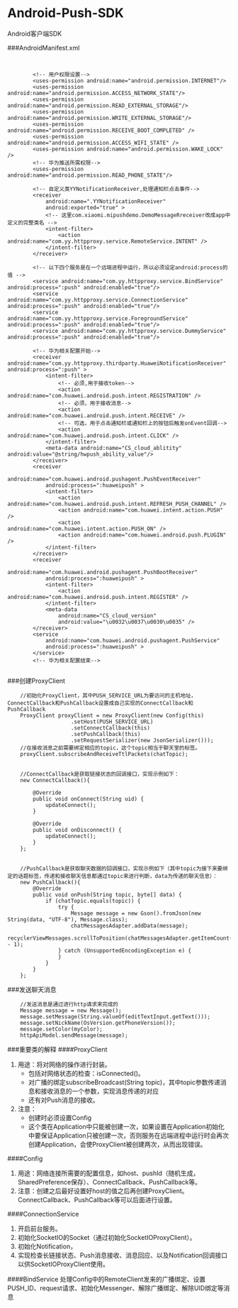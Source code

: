 Android-Push-SDK
=========
Android客户端SDK

###AndroidManifest.xml

```


        <!-- 用户权限设置-->
        <uses-permission android:name="android.permission.INTERNET"/>
        <uses-permission android:name="android.permission.ACCESS_NETWORK_STATE"/>
        <uses-permission android:name="android.permission.READ_EXTERNAL_STORAGE"/>
        <uses-permission android:name="android.permission.WRITE_EXTERNAL_STORAGE"/>
        <uses-permission android:name="android.permission.RECEIVE_BOOT_COMPLETED" />
        <uses-permission android:name="android.permission.ACCESS_WIFI_STATE" />
        <uses-permission android:name="android.permission.WAKE_LOCK" />
        <!-- 华为推送所需权限-->
        <uses-permission android:name="android.permission.READ_PHONE_STATE"/>

        <!-- 自定义类YYNotificationReceiver,处理通知栏点击事件-->
        <receiver
            android:name=".YYNotificationReceiver"
            android:exported="true" >
            <!-- 这里com.xiaomi.mipushdemo.DemoMessageRreceiver改成app中定义的完整类名 -->
            <intent-filter>
                <action android:name="com.yy.httpproxy.service.RemoteService.INTENT" />
            </intent-filter>
        </receiver>

        <!-- 以下四个服务是在一个远端进程中运行，所以必须设定android:process的值 -->
        <service android:name="com.yy.httpproxy.service.BindService" android:process=":push" android:enabled="true"/>
        <service android:name="com.yy.httpproxy.service.ConnectionService" android:process=":push" android:enabled="true"/>
        <service android:name="com.yy.httpproxy.service.ForegroundService" android:process=":push" android:enabled="true"/>
        <service android:name="com.yy.httpproxy.service.DummyService" android:process=":push" android:enabled="true"/>

        <!-- 华为相关配置开始-->
        <receiver android:name="com.yy.httpproxy.thirdparty.HuaweiNotificationReceiver" android:process=":push" >
            <intent-filter>
                <!-- 必须,用于接收token-->
                <action android:name="com.huawei.android.push.intent.REGISTRATION" />
                <!-- 必须，用于接收消息-->
                <action android:name="com.huawei.android.push.intent.RECEIVE" />
                <!-- 可选，用于点击通知栏或通知栏上的按钮后触发onEvent回调-->
                <action android:name="com.huawei.android.push.intent.CLICK" />
            </intent-filter>
            <meta-data android:name="CS_cloud_ablitity" android:value="@string/hwpush_ability_value"/>
        </receiver>
        <receiver
            android:name="com.huawei.android.pushagent.PushEventReceiver"
            android:process=":huaweipush" >
            <intent-filter>
                <action android:name="com.huawei.android.push.intent.REFRESH_PUSH_CHANNEL" />
                <action android:name="com.huawei.intent.action.PUSH" />
                <action android:name="com.huawei.intent.action.PUSH_ON" />
                <action android:name="com.huawei.android.push.PLUGIN" />
            </intent-filter>
        </receiver>
        <receiver
            android:name="com.huawei.android.pushagent.PushBootReceiver"
            android:process=":huaweipush" >
            <intent-filter>
                <action android:name="com.huawei.android.push.intent.REGISTER" />
            </intent-filter>
            <meta-data
                android:name="CS_cloud_version"
                android:value="\u0032\u0037\u0030\u0035" />
        </receiver>
        <service
            android:name="com.huawei.android.pushagent.PushService"
            android:process=":huaweipush" >
        </service>
        <!-- 华为相关配置结束-->


```
###创建ProxyClient
```
    //初始化ProxyClient，其中PUSH_SERVICE_URL为要访问的主机地址，ConnectCallback和PushCallback设置成自己实现的ConnectCallback和PushCallback
    ProxyClient proxyClient = new ProxyClient(new Config(this)
                    .setHost(PUSH_SERVICE_URL)
                    .setConnectCallback(this)
                    .setPushCallback(this)
                    .setRequestSerializer(new JsonSerializer()));
    //在接收消息之前需要绑定相应的topic，这个topic相当于聊天室的标签。
    proxyClient.subscribeAndReceiveTtlPackets(chatTopic);


    //ConnectCallback是获取链接状态的回调接口，实现示例如下：
    new ConnectCallback(){

        @Override
        public void onConnect(String uid) {
            updateConnect();
        }

        @Override
        public void onDisconnect() {
            updateConnect();
        }
    };


    //PushCallback是获取聊天数据的回调接口，实现示例如下（其中topic为接下来要绑定的话题标签，传递和接收聊天信息都通过topic来进行判断，data为传递的聊天信息）：
    new PushCallback(){
        @Override
        public void onPush(String topic, byte[] data) {
            if (chatTopic.equals(topic)) {
                try {
                    Message message = new Gson().fromJson(new String(data, "UTF-8"), Message.class);
                    chatMessagesAdapter.addData(message);
                    recyclerViewMessages.scrollToPosition(chatMessagesAdapter.getItemCount() - 1);
                } catch (UnsupportedEncodingException e) {
                }
            }
        }
    };

```
###发送聊天消息
```
    //发送消息是通过进行http请求来完成的
    Message message = new Message();
    message.setMessage(String.valueOf(editTextInput.getText()));
    message.setNickName(OsVersion.getPhoneVersion());
    message.setColor(myColor);
    httpApiModel.sendMessage(message);
```
###重要类的解释
####ProxyClient
 1. 用途：将对网络的操作进行封装。
    * 包括对网络状态的检查：isConnected()。
    * 对广播的绑定subscribeBroadcast(String topic)，其中topic参数传递消息和接收消息的一个参数，实现消息传递的对应
    * 还有对Push消息的接收。
 2. 注意：
    * 创建时必须设置Config
    * 这个类在Application中只能被创建一次，如果设置在Application初始化中要保证Application只被创建一次，否则服务在远端进程中运行时会再次创建Application，会使ProxyClient被创建两次，从而出现错误。

####Config
 1. 用途：网络连接所需要的配置信息，如host、pushId（随机生成，SharedPreference保存）、ConnectCallback、PushCallback等。
 2. 注意：创建之后最好设置好host的值之后再创建ProxyClient。ConnectCallback、PushCallback等可以后面进行设置。

####ConnectionService
 1. 开启前台服务。
 2. 初始化SocketIO的Socket（通过初始化SocketIOProxyClient）。
 3. 初始化Notification，
 4. 实现检查长链接状态、Push消息接收、消息回应、以及Notification回调接口以供SocketIOProxyClient使用。

####BindService
 处理Config中的RemoteClient发来的广播绑定、设置PUSH_ID、request请求、初始化Messenger、解除广播绑定、解除UID绑定等消息